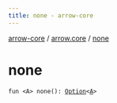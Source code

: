 ```yaml
---
title: none - arrow-core
---
```


[arrow-core](../index.html) / [arrow.core](index.html) / [none](./none.html)

# none

`fun <A> none(): `[`Option`](-option/index.html)`<`[`A`](none.html#A)`>`